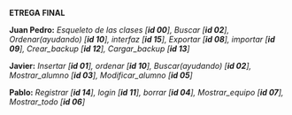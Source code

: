 **__ETREGA FINAL__**

**Juan Pedro:** *Esqueleto de las clases [**id 00**], Buscar [**id 02**], Ordenar(ayudando) [**id 10**], interfaz [**id 15**], Exportar [**id 08**], importar [**id 09**], Crear_backup [**id 12**], Cargar_backup [**id 13**]*

**Javier:** *Insertar [**id 01**], ordenar [**id 10**], Buscar(ayudando) [**id 02**], Mostrar_alumno [**id 03**], Modificar_alumno [**id 05**]*

**Pablo:** *Registrar [**id 14**], login [**id 11**], borrar [**id 04**], Mostrar_equipo [**id 07**], Mostrar_todo [**id 06**]*
